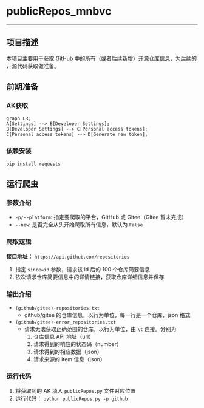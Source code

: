 # publicRepos_mnbvc
---------
## 项目描述

本项目主要用于获取 GitHub 中的所有（或者后续新增）开源仓库信息，为后续的开源代码获取做准备。

## 前期准备

### AK获取

```mermaid
graph LR;
A[Settings] --> B[Developer Settings];
B[Developer Settings] --> C[Personal access tokens];
C[Personal access tokens] --> D[Generate new token];
```

### 依赖安装

```shell
pip install requests
```

## 运行爬虫

### 参数介绍

- `-p/--platform`: 指定要爬取的平台，GitHub 或 Gitee（Gitee 暂未完成）
- `--new`: 是否完全从头开始爬取所有信息，默认为 `False`

### 爬取逻辑

**接口地址：** `https://api.github.com/repositories`

1. 指定 `since=id` 参数，请求该 id 后的 100 个仓库简要信息
2. 依次请求仓库简要信息中的详情链接，获取仓库详细信息并保存

### 输出介绍

- `(github/gitee)-repositories.txt`
    - github/gitee 的仓库信息，以行为单位，每一行是一个仓库，json 格式
- `(github/gitee)-error_repositories.txt`
    - 请求无法获取正确范围的仓库，以行为单位，由 `\t` 连接。分别为
        1. 仓库信息 API 地址（url）
        2. 请求得到的响应的状态码（number）
        3. 请求得到的相应数据（json）
        4. 请求来源的 item 信息（json）

### 运行代码

1. 将获取到的 AK 填入 `publicRepos.py` 文件对应位置
2. 运行代码： `python publicRepos.py -p github`

